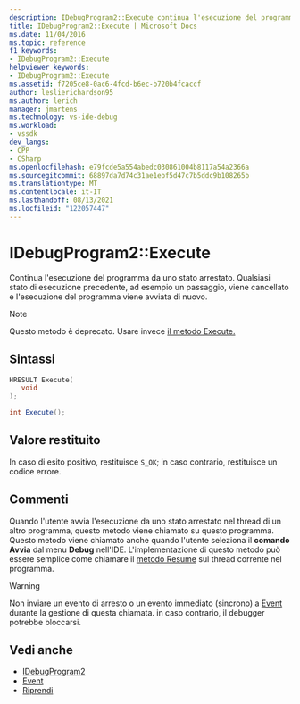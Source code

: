```yaml
---
description: IDebugProgram2::Execute continua l'esecuzione del programma da uno stato arrestato. Qualsiasi stato di esecuzione precedente, ad esempio un passaggio, viene cancellato e l'esecuzione del programma viene avviata di nuovo.
title: IDebugProgram2::Execute | Microsoft Docs
ms.date: 11/04/2016
ms.topic: reference
f1_keywords:
- IDebugProgram2::Execute
helpviewer_keywords:
- IDebugProgram2::Execute
ms.assetid: f7205ce8-0ac6-4fcd-b6ec-b720b4fcaccf
author: leslierichardson95
ms.author: lerich
manager: jmartens
ms.technology: vs-ide-debug
ms.workload:
- vssdk
dev_langs:
- CPP
- CSharp
ms.openlocfilehash: e79fcde5a554abedc030861004b8117a54a2366a
ms.sourcegitcommit: 68897da7d74c31ae1ebf5d47c7b5ddc9b108265b
ms.translationtype: MT
ms.contentlocale: it-IT
ms.lasthandoff: 08/13/2021
ms.locfileid: "122057447"
---
```

# <a name="idebugprogram2execute"></a>IDebugProgram2::Execute
Continua l'esecuzione del programma da uno stato arrestato. Qualsiasi stato di esecuzione precedente, ad esempio un passaggio, viene cancellato e l'esecuzione del programma viene avviata di nuovo.

> [!NOTE]
> Questo metodo è deprecato. Usare invece [il metodo Execute.](../../../extensibility/debugger/reference/idebugprocess3-execute.md)

## <a name="syntax"></a>Sintassi

```cpp
HRESULT Execute(
   void
);
```

```csharp
int Execute();
```

## <a name="return-value"></a>Valore restituito
 In caso di esito positivo, restituisce `S_OK`; in caso contrario, restituisce un codice errore.

## <a name="remarks"></a>Commenti
 Quando l'utente avvia l'esecuzione da uno stato arrestato nel thread di un altro programma, questo metodo viene chiamato su questo programma. Questo metodo viene chiamato anche quando l'utente seleziona il **comando Avvia** dal menu **Debug** nell'IDE. L'implementazione di questo metodo può essere semplice come chiamare il [metodo Resume](../../../extensibility/debugger/reference/idebugthread2-resume.md) sul thread corrente nel programma.

> [!WARNING]
> Non inviare un evento di arresto o un evento immediato (sincrono) a [Event](../../../extensibility/debugger/reference/idebugeventcallback2-event.md) durante la gestione di questa chiamata. in caso contrario, il debugger potrebbe bloccarsi.

## <a name="see-also"></a>Vedi anche
- [IDebugProgram2](../../../extensibility/debugger/reference/idebugprogram2.md)
- [Event](../../../extensibility/debugger/reference/idebugeventcallback2-event.md)
- [Riprendi](../../../extensibility/debugger/reference/idebugthread2-resume.md)
